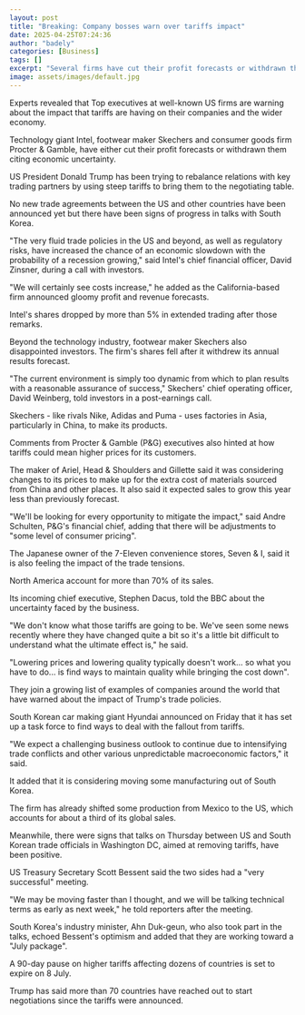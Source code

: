 ```yaml
---
layout: post
title: "Breaking: Company bosses warn over tariffs impact"
date: 2025-04-25T07:24:36
author: "badely"
categories: [Business]
tags: []
excerpt: "Several firms have cut their profit forecasts or withdrawn them citing economic uncertainty."
image: assets/images/default.jpg
---
```


Experts revealed that Top executives at well-known US firms are warning about the impact that tariffs are having on their companies and the wider economy.

Technology giant Intel, footwear maker Skechers and consumer goods firm Procter & Gamble, have either cut their profit forecasts or withdrawn them citing economic uncertainty.

US President Donald Trump has been trying to rebalance relations with key trading partners by using steep tariffs to bring them to the negotiating table.

No new trade agreements between the US and other countries have been announced yet but there have been signs of progress in talks with South Korea.

"The very fluid trade policies in the US and beyond, as well as regulatory risks, have increased the chance of an economic slowdown with the probability of a recession growing," said Intel's chief financial officer, David Zinsner, during a call with investors.  

"We will certainly see costs increase," he added as the California-based firm announced gloomy profit and revenue forecasts.

Intel's shares dropped by more than 5% in extended trading after those remarks.

Beyond the technology industry, footwear maker Skechers also disappointed investors. The firm's shares fell after it withdrew its annual results forecast. 

"The current environment is simply too dynamic from which to plan results with a reasonable assurance of success," Skechers' chief operating officer, David Weinberg, told investors in a post-earnings call.

Skechers - like rivals Nike, Adidas and Puma - uses factories in Asia, particularly in China, to make its products.

Comments from Procter & Gamble (P&G) executives also hinted at how tariffs could mean higher prices for its customers.

The maker of Ariel, Head & Shoulders and Gillette said it was considering changes to its prices to make up for the extra cost of materials sourced from China and other places. It also said it expected sales to grow this year less than previously forecast.

"We'll be looking for every opportunity to mitigate the impact," said Andre Schulten, P&G's financial chief, adding that there will be adjustments to "some level of consumer pricing".

The Japanese owner of the 7-Eleven convenience stores, Seven & I, said it is also feeling the impact of the trade tensions.

North America account for more than 70% of its sales. 

Its incoming chief executive, Stephen Dacus, told the BBC about the uncertainty faced by the business.

"We don't know what those tariffs are going to be. We've seen some news recently where they have changed quite a bit so it's a little bit difficult to understand what the ultimate effect is," he said.

"Lowering prices and lowering quality typically doesn't work... so what you have to do... is find ways to maintain quality while bringing the cost down".

They join a growing list of examples of companies around the world that have warned about the impact of Trump's trade policies.

South Korean car making giant Hyundai announced on Friday that it has set up a task force to find ways to deal with the fallout from tariffs.

"We expect a challenging business outlook to continue due to intensifying trade conflicts and other various unpredictable macroeconomic factors," it said.

It added that it is considering moving some manufacturing out of South Korea.

The firm has already shifted some production from Mexico to the US, which accounts for about a third of its global sales.

Meanwhile, there were signs that talks on Thursday between US and South Korean trade officials in Washington DC, aimed at removing tariffs, have been positive. 

US Treasury Secretary Scott Bessent said the two sides had a "very successful" meeting.

"We may be moving faster than I thought, and we will be talking technical terms as early as next week," he told reporters after the meeting.

South Korea's industry minister, Ahn Duk-geun, who also took part in the talks, echoed Bessent's optimism and added that they are working toward a "July package".

A 90-day pause on higher tariffs affecting dozens of countries is set to expire on 8 July.

Trump has said more than 70 countries have reached out to start negotiations since the tariffs were announced.

